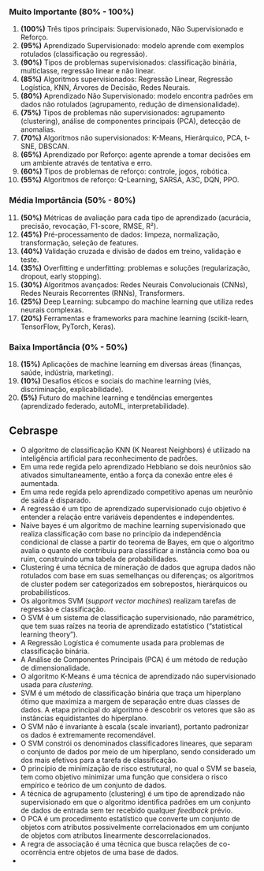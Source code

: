 ### Muito Importante (80% - 100%)

1. **(100%)** Três tipos principais: Supervisionado, Não Supervisionado e Reforço.
2. **(95%)** Aprendizado Supervisionado: modelo aprende com exemplos rotulados (classificação ou regressão).
3. **(90%)** Tipos de problemas supervisionados: classificação binária, multiclasse, regressão linear e não linear.
4. **(85%)** Algoritmos supervisionados: Regressão Linear, Regressão Logística, KNN, Árvores de Decisão, Redes Neurais.
5. **(80%)** Aprendizado Não Supervisionado: modelo encontra padrões em dados não rotulados (agrupamento, redução de dimensionalidade).
6. **(75%)** Tipos de problemas não supervisionados: agrupamento (clustering), análise de componentes principais (PCA), detecção de anomalias.
7. **(70%)** Algoritmos não supervisionados: K-Means, Hierárquico, PCA, t-SNE, DBSCAN.
8. **(65%)** Aprendizado por Reforço: agente aprende a tomar decisões em um ambiente através de tentativa e erro.
9. **(60%)** Tipos de problemas de reforço: controle, jogos, robótica.
10. **(55%)** Algoritmos de reforço: Q-Learning, SARSA, A3C, DQN, PPO.

### Média Importância (50% - 80%)

11. **(50%)** Métricas de avaliação para cada tipo de aprendizado (acurácia, precisão, revocação, F1-score, RMSE, R²).
12. **(45%)** Pré-processamento de dados: limpeza, normalização, transformação, seleção de features.
13. **(40%)** Validação cruzada e divisão de dados em treino, validação e teste.
14. **(35%)** Overfitting e underfitting: problemas e soluções (regularização, dropout, early stopping).
15. **(30%)** Algoritmos avançados: Redes Neurais Convolucionais (CNNs), Redes Neurais Recorrentes (RNNs), Transformers.
16. **(25%)** Deep Learning: subcampo do machine learning que utiliza redes neurais complexas.
17. **(20%)** Ferramentas e frameworks para machine learning (scikit-learn, TensorFlow, PyTorch, Keras).

### Baixa Importância (0% - 50%)

18. **(15%)** Aplicações de machine learning em diversas áreas (finanças, saúde, indústria, marketing).
19. **(10%)** Desafios éticos e sociais do machine learning (viés, discriminação, explicabilidade).
20. **(5%)** Futuro do machine learning e tendências emergentes (aprendizado federado, autoML, interpretabilidade).


## Cebraspe
- O algoritmo de classificação KNN (K Nearest Neighbors) é utilizado na inteligência artificial para reconhecimento de padrões.
- Em uma rede regida pelo aprendizado Hebbiano se dois neurônios são ativados simultaneamente, então a força da conexão entre eles é aumentada.
- Em uma rede regida pelo aprendizado competitivo apenas um neurônio de saída é disparado.
- A regressão é um tipo de aprendizado supervisionado cujo objetivo é entender a relação entre variáveis dependentes e independentes.
- Naive bayes é um algoritmo de machine learning supervisionado que realiza classificação com base no princípio da independência condicional de classe a partir do teorema de Bayes, em que o algoritmo avalia o quanto ele contribuiu para classificar a instância como boa ou ruim, construindo uma tabela de probabilidades.
- Clustering é uma técnica de mineração de dados que agrupa dados não rotulados com base em suas semelhanças ou diferenças; os algoritmos de cluster podem ser categorizados em sobrepostos, hierárquicos ou probabilísticos.
- Os algoritmos SVM (_support vector machines_) realizam tarefas de regressão e classificação.
- O SVM é um sistema de classificação supervisionado, não paramétrico, que tem suas raízes na teoria de aprendizado estatístico (“statistical learning theory”).
- A Regressão Logística é comumente usada para problemas de classificação binária.
- A Análise de Componentes Principais (PCA) é um método de redução de dimensionalidade.
- O algoritmo K-Means é uma técnica de aprendizado não supervisionado usada para _clustering_.
- SVM é um método de classificação binária que traça um hiperplano ótimo que maximiza a margem de separação entre duas classes de dados. A etapa principal do algoritmo é descobrir os vetores que são as instâncias equidistantes do hiperplano.
- O SVM não é invariante à escala (scale invariant), portanto padronizar os dados é extremamente recomendável.
- O SVM constrói os denominados classificadores lineares, que separam o conjunto de dados por meio de um hiperplano, sendo considerado um dos mais efetivos para a tarefa de classificação.
- O princípio de minimização de risco estrutural, no qual o SVM se baseia, tem como objetivo minimizar uma função que considera o risco empírico e teórico de um conjunto de dados.
- A técnica de agrupamento (clustering) é um tipo de aprendizado não supervisionado em que o algoritmo identifica padrões em um conjunto de dados de entrada sem ter recebido qualquer _feedback_ prévio.
- O PCA é um procedimento estatístico que converte um conjunto de objetos com atributos possivelmente correlacionados em um conjunto de objetos com atributos linearmente descorrelacionados.
- A regra de associação é uma técnica que busca relações de co-ocorrência entre objetos de uma base de dados.
- 